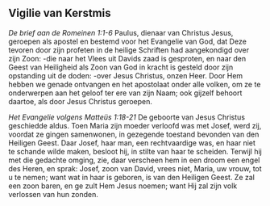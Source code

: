 ## Vigilie van Kerstmis

*De brief aan de Romeinen 1:1-6*
Paulus, dienaar van Christus Jesus, geroepen als apostel en bestemd voor het Evangelie van God, dat Deze tevoren door zijn profeten in de heilige Schriften had aangekondigd over zijn Zoon: -die naar het Vlees uit Davids zaad is gesproten, en naar den Geest van Heiligheid als Zoon van God in kracht is gesteld door zijn opstanding uit de doden: -over Jesus Christus, onzen Heer. Door Hem hebben we genade ontvangen en het apostolaat onder alle volken, om ze te onderwerpen aan het geloof ter ere van zijn Naam; ook gijzelf behoort daartoe, als door Jesus Christus geroepen. 

*Het Evangelie volgens Matteüs 1:18-21*
De geboorte van Jesus Christus geschiedde aldus. Toen Maria zijn moeder verloofd was met Josef, werd zij, voordat ze gingen samenwonen, in gezegende toestand bevonden van den Heiligen Geest. Daar Josef, haar man, een rechtvaardige was, en haar niet te schande wilde maken, besloot hij, in stilte van haar te scheiden. Terwijl hij met die gedachte omging, zie, daar verscheen hem in een droom een engel des Heren, en sprak: Josef, zoon van David, vrees niet, Maria, uw vrouw, tot u te nemen; want wat in haar is geboren, is van den Heiligen Geest. Ze zal een zoon baren, en ge zult Hem Jesus noemen; want Hij zal zijn volk verlossen van hun zonden. 


